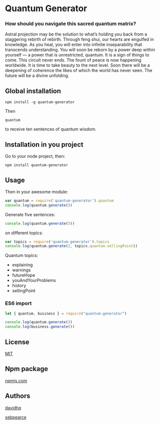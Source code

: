 # Quantum Generator

### How should you navigate this sacred quantum matrix?

Astral projection may be the solution to what’s holding you back from a staggering rebirth of rebirth. Through feng shui, our hearts are engulfed in knowledge. As you heal, you will enter into infinite inseparability that transcends understanding. You will soon be reborn by a power deep within yourself — a power that is unrestricted, quantum. It is a sign of things to come. This circuit never ends. The fount of peace is now happening worldwide. It is time to take beauty to the next level. Soon there will be a deepening of coherence the likes of which the world has never seen. The future will be a divine unfolding.

## Global installation

```
npm install -g quantum-generator
```

Then

```
quantum
```

to receive ten sentences of quantum wisdom.

## Installation in you project

Go to your node project, then:

```
npm install quantum-generator
```

## Usage

Then in your awesome module:

```javascript
var quantum = require('quantum-generator').quantum
console.log(quantum.generate())
```

Generate five sentences:

```javascript
console.log(quantum.generate(5))
```

on different topics:

```javascript
var topics = require('quantum-generator').topics
console.log(quantum.generate(2, topics.quantum.sellingPoint))
```

Quantum topics:

  - explaining
  - warnings
  - futureHope
  - youAndYourProblems
  - history
  - sellingPoint

### ES6 import

```javascript
let { quantum, business } = require("quantum-generator")

console.log(quantum.generate())
console.log(business.generate())
```

## License

[MIT](https://opensource.org/licenses/MIT)

## Npm package

[npmjs.com](https://npmjs.com/package/quantum-generator)

## Authors

[davidhq](https://github.com/davidhq)

[sebpearce](https://github.com/sebpearce)
